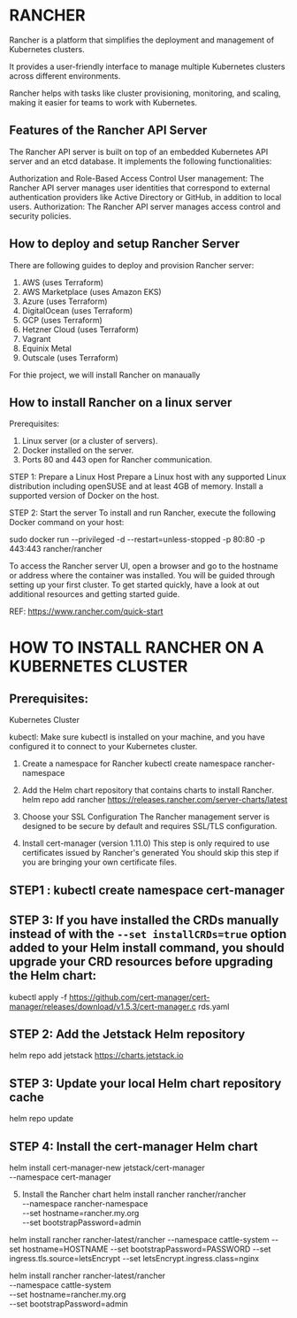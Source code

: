 # RANCHER 
Rancher is a platform that simplifies the deployment and management of Kubernetes clusters. 

It provides a user-friendly interface to manage multiple Kubernetes clusters across different environments.

Rancher helps with tasks like cluster provisioning, monitoring, and scaling, making it easier for teams to work with Kubernetes. 

## Features of the Rancher API Server
The Rancher API server is built on top of an embedded Kubernetes API server and an etcd database. It implements the following functionalities:

Authorization and Role-Based Access Control
User management: The Rancher API server manages user identities that correspond to external authentication providers like Active Directory or GitHub, in addition to local users.
Authorization: The Rancher API server manages access control and security policies.


## How to deploy and setup Rancher Server
There are following guides to deploy and provision Rancher server: 
1. AWS (uses Terraform)
2. AWS Marketplace (uses Amazon EKS)
3. Azure (uses Terraform)
4. DigitalOcean (uses Terraform)
5. GCP (uses Terraform)
6. Hetzner Cloud (uses Terraform)
7. Vagrant
8. Equinix Metal
9. Outscale (uses Terraform)

For thie project, we will install Rancher on manaually 

## How to install Rancher on a linux server 
Prerequisites:
1. Linux server (or a cluster of servers).
2. Docker installed on the server.
3. Ports 80 and 443 open for Rancher communication.

STEP 1: Prepare a Linux Host
Prepare a Linux host with any supported Linux distribution including openSUSE and at least 4GB of memory. Install a supported version of Docker on the host.

STEP 2: Start the server
To install and run Rancher, execute the following Docker command on your host:

sudo docker run --privileged -d --restart=unless-stopped -p 80:80 -p 443:443 rancher/rancher

To access the Rancher server UI, open a browser and go to the hostname or address where the container was installed. You will be guided through setting up your first cluster. To get started quickly, have a look at out additional resources and getting started guide.

REF: https://www.rancher.com/quick-start

# HOW TO INSTALL RANCHER ON A KUBERNETES CLUSTER 

## Prerequisites:
Kubernetes Cluster

kubectl: Make sure kubectl is installed on your machine, and you have configured it to connect to your Kubernetes cluster.

1. Create a namespace for Rancher
kubectl create namespace rancher-namespace

2. Add the Helm chart repository that contains charts to install Rancher.
helm repo add rancher https://releases.rancher.com/server-charts/latest


3. Choose your SSL Configuration
The Rancher management server is designed to be secure by default and requires SSL/TLS configuration.

4. Install cert-manager (version 1.11.0)
This step is only required to use certificates issued by Rancher's generated
You should skip this step if you are bringing your own certificate files.

## STEP1 : kubectl create namespace cert-manager

## STEP 3: If you have installed the CRDs manually instead of with the `--set installCRDs=true` option added to your Helm install command, you should upgrade your CRD resources before upgrading the Helm chart:
kubectl apply -f https://github.com/cert-manager/cert-manager/releases/download/v1.5.3/cert-manager.c
rds.yaml

## STEP 2: Add the Jetstack Helm repository
helm repo add jetstack https://charts.jetstack.io

## STEP 3: Update your local Helm chart repository cache
helm repo update

## STEP 4: Install the cert-manager Helm chart

helm install cert-manager-new jetstack/cert-manager \
  --namespace cert-manager



5. Install the Rancher chart
helm install rancher rancher/rancher \
  --namespace rancher-namespace \
  --set hostname=rancher.my.org \
  --set bootstrapPassword=admin


  helm install rancher rancher-latest/rancher --namespace cattle-system --set hostname=HOSTNAME --set bootstrapPassword=PASSWORD --set ingress.tls.source=letsEncrypt --set letsEncrypt.ingress.class=nginx

  helm install rancher rancher-latest/rancher \
  --namespace cattle-system \
  --set hostname=rancher.my.org \
  --set bootstrapPassword=admin

